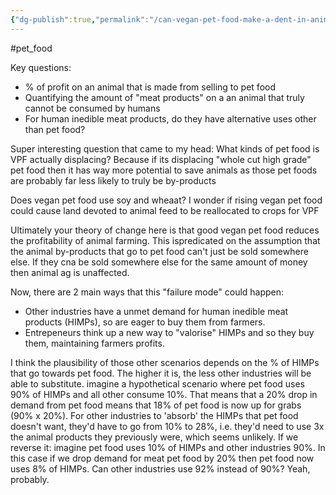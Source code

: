 ```yaml
---
{"dg-publish":true,"permalink":"/can-vegan-pet-food-make-a-dent-in-animal-ag-q/","tags":["#animal_feed","#pet_food"],"created":"2025-10-23T17:42:43.025+01:00","updated":"2025-10-23T19:18:51.101+01:00"}
---
```


#pet_food 

Key questions:

- % of profit on an animal that is made from selling to pet food  
- Quantifying the amount of "meat products" on a an animal that truly cannot be consumed by humans  
- For human inedible meat products, do they have alternative uses other than pet food?

Super interesting question that came to my head: What kinds of pet food is VPF actually displacing? Because if its displacing "whole cut high grade" pet food then it has way more potential to save animals as those pet foods are probably far less likely to truly be by-products

Does vegan pet food use soy and wheaat? I wonder if rising vegan pet food could cause land devoted to animal feed to be reallocated to crops for VPF

Ultimately your theory of change here is that good vegan pet food reduces the profitability of animal farming. This ispredicated on the assumption that the animal by-products that go to pet food can't just be sold somewhere else. If they cna be sold somewhere else for the same amount of money then animal ag is unaffected.

Now, there are 2 main ways that this "failure mode" could happen:  

- Other industries have a unmet demand for human inedible meat products (HIMPs), so are eager to buy them from farmers.  
- Entrepeneurs think up a new way to "valorise" HIMPs and so they buy them, maintaining farmers profits.

I think the plausibility of those other scenarios depends on the % of HIMPs that go towards pet food. The higher it is, the less other industries will be able to substitute. imagine a hypothetical scenario where pet food uses 90% of HIMPs and all other consume 10%. That means that a 20% drop in demand from pet food means that 18% of pet food is now up for grabs (90% x 20%). For other industries to 'absorb' the HIMPs that pet food doesn't want, they'd have to go from 10% to 28%, i.e. they'd need to use 3x the animal products they previously were, which seems unlikely. If we reverse it: imagine pet food uses 10% of HIMPs and other industries 90%. In this case if we drop demand for meat pet food by 20% then pet food now uses 8% of HIMPs. Can other industries use 92% instead of 90%? Yeah, probably.